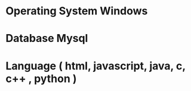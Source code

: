 # Operating System Windows 
# Database Mysql
# Language ( html, javascript, java, c, c++ , python )
# 
